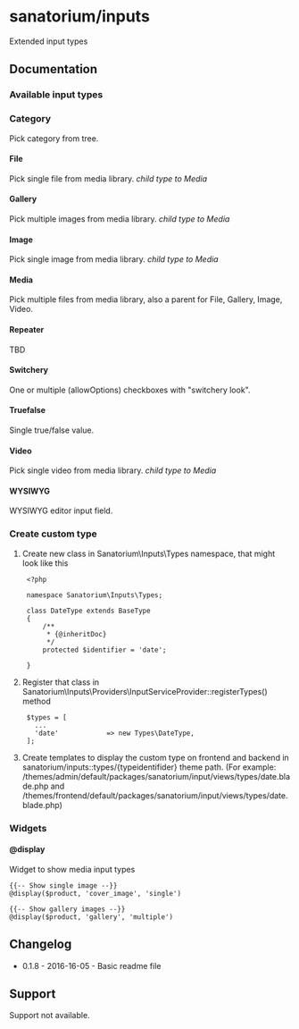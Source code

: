 # sanatorium/inputs

Extended input types

## Documentation

### Available input types

### Category

Pick category from tree.

#### File

Pick single file from media library.
*child type to Media*

#### Gallery

Pick multiple images from media library.
*child type to Media*

#### Image

Pick single image from media library.
*child type to Media*

#### Media

Pick multiple files from media library, also a parent for File, Gallery, Image, Video.

#### Repeater

TBD

#### Switchery

One or multiple (allowOptions) checkboxes with "switchery look".

#### Truefalse

Single true/false value.

#### Video

Pick single video from media library.
*child type to Media*

#### WYSIWYG

WYSIWYG editor input field.

### Create custom type

1. Create new class in Sanatorium\Inputs\Types namespace, that might look like this

        <?php

        namespace Sanatorium\Inputs\Types;

        class DateType extends BaseType
        {
            /**
             * {@inheritDoc}
             */
            protected $identifier = 'date';

        }

2. Register that class in Sanatorium\Inputs\Providers\InputServiceProvider::registerTypes() method

        $types = [
          ...
          'date'		 	=> new Types\DateType,
        ];

3. Create templates to display the custom type on frontend and backend in sanatorium/inputs::types/{typeidentifider} theme path. (For example: /themes/admin/default/packages/sanatorium/input/views/types/date.blade.php and /themes/frontend/default/packages/sanatorium/input/views/types/date.blade.php)

### Widgets

#### @display

Widget to show media input types

    {{-- Show single image --}}
    @display($product, 'cover_image', 'single')

    {{-- Show gallery images --}}
    @display($product, 'gallery', 'multiple')

## Changelog

- 0.1.8 - 2016-16-05 - Basic readme file

## Support

Support not available.